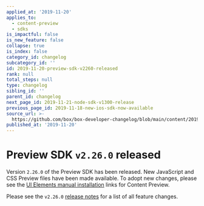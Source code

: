 ```yaml
---
applied_at: '2019-11-20'
applies_to:
  - content-preview
  - sdks
is_impactful: false
is_new_feature: false
collapse: true
is_index: false
category_id: changelog
subcategory_id: ''
id: 2019-11-20-preview-sdk-v2260-released
rank: null
total_steps: null
type: changelog
sibling_id: ''
parent_id: changelog
next_page_id: 2019-11-21-node-sdk-v1300-release
previous_page_id: 2019-11-18-new-ios-sdk-now-available
source_url: >-
  https://github.com/box/box-developer-changelog/blob/main/content/2019/11-20-preview-sdk-v2260-released.md
published_at: '2019-11-20'
---
```

# Preview SDK `v2.26.0` released

Version `2.26.0` of the Preview SDK has been released. New JavaScript and CSS
Preview files have been made available. To adopt new changes, please see the
[UI Elements manual installation][ui-elements-manual-install] links for Content
Preview.

Please see the `v2.26.0` [release notes][preview-2.26-release-notes] for a list
of all feature changes.

[ui-elements-manual-install]: g://embed/ui-elements/installation/#manual-installation
[preview-2.26-release-notes]: https://github.com/box/box-content-preview/releases/tag/v2.26.0